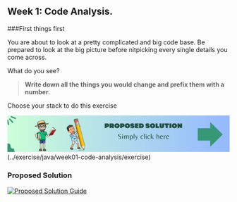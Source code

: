 ## Week 1: Code Analysis.

###First things first

You are about to look at a pretty complicated and big code base. Be prepared to look at the big picture before nitpicking every single details you come across.

What do you see? 

>**Write down all the things you would change and prefix them with a number.**

Choose your stack to do this exercise

![snippet of the day](../docs/img/java.png)(../exercise/java/week01-code-analysis/exercise)

### Proposed Solution
[![Proposed Solution Guide](../../img/proposed-solution.png)](solution/step-by-step.md)
